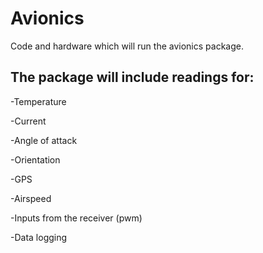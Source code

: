 # Avionics
Code and hardware which will run the avionics package.

## The package will include readings for:
-Temperature

-Current

-Angle of attack

-Orientation

-GPS

-Airspeed

-Inputs from the receiver (pwm)

-Data logging

